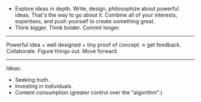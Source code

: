 - Explore ideas in depth. Write, design, philosophize about powerful ideas. That's the way to go about it. Combine all of your interests, expertises, and push yourself to create something great.
- Think bigger. Think bolder. Commit longer.

---

Powerful idea + well designed + tiny proof of concept -> get feedback. Collaborate. Figure things out. Move forward.

---

Ideas:
- Seeking truth.
- Investing in individuals.
- Content consumption (greater control over the "algorithm".)


